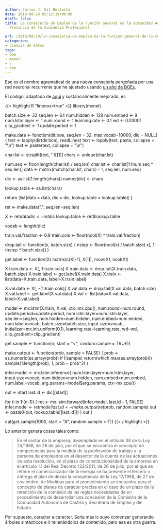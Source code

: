 ```yaml
---
author: Carlos J. Gil Bellosta
date: 2016-08-29 08:13:19+00:00
draft: false
title: La Consejería de Empleo de la Función General de la Comunidad Autónoma de Ordenación
  Provincia de la Audiencia Profesional

url: /2016/08/29/la-consejeria-de-empleo-de-la-funcion-general-de-la-comunidad-autonoma-de-ordenacion-provincia-de-la-audiencia-profesional/
categories:
- ciencia de datos
tags:
- boe
- mxnet
- r
- rnn
---
```


Ese es el nombre agramatical de una nueva consejería pergeñada por una red neuronal recurrente que he ajustado usando [un año de BOEs](https://www.datanalytics.com/2014/04/24/aventuras-de-web-scraping-como-bajarse-todo-el-boe/).

El código, adaptado de [aquí](http://mxnet.readthedocs.io/en/latest/packages/r/CharRnnModel.html) y sustancialmente mejorado, es

{{< highlight R "linenos=true" >}}
library(mxnet)

batch.size     <- 32
seq.len        <- 64
num.hidden     <- 128
num.embed      <- 8
num.lstm.layer <- 1
num.round      <- 1
learning.rate  <- 0.1
wd             <- 0.00001
clip_gradient  <- 1
update.period  <- 1

make.data <- function(dir.boe, seq.len = 32,
  max.vocab=10000, dic = NULL) {
  text <- lapply(dir(dir.boe), readLines)
  text <- lapply(text, paste, collapse = "\n")
  text <- paste(text, collapse = "\n")

  char.lst <- strsplit(text, '')[[1]]
  chars <- unique(char.lst)

  num.seq  <- floor(length(char.lst) / seq.len)
  char.lst <- char.lst[1:(num.seq * seq.len)]
  data <- matrix(match(char.lst, chars) - 1, seq.len, num.seq)

  dic <- as.list(1:length(chars))
  names(dic) <- chars

  lookup.table <- as.list(chars)

  return (list(data = data, dic = dic,
    lookup.table = lookup.table))
}


ret <- make.data(".", seq.len=seq.len)

X   <- ret$data
dic <- ret$dic
lookup.table <- ret$lookup.table

vocab <- length(dic)

train.val.fraction <- 0.9
train.cols <- floor(ncol(X) * train.val.fraction)

drop.tail <- function(x, batch.size) {
  nstep <- floor(ncol(x) / batch.size)
  x[, 1:(nstep * batch.size)]
}

get.label <- function(X)
  matrix(c(X[-1], X[1]), nrow(X), ncol(X))

X.train.data   <- X[, 1:train.cols]
X.train.data   <- drop.tail(X.train.data, batch.size)
X.train.label  <- get.label(X.train.data)
X.train        <- list(data=X.train.data, label=X.train.label)

X.val.data     <- X[, -(1:train.cols)]
X.val.data     <- drop.tail(X.val.data, batch.size)
X.val.label    <- get.label(X.val.data)
X.val          <- list(data=X.val.data, label=X.val.label)


model <- mx.lstm(X.train, X.val,
    ctx=mx.cpu(),
    num.round=num.round,
    update.period=update.period,
    num.lstm.layer=num.lstm.layer,
    seq.len=seq.len,
    num.hidden=num.hidden,
    num.embed=num.embed,
    num.label=vocab,
    batch.size=batch.size,
    input.size=vocab,
    initializer=mx.init.uniform(0.1),
    learning.rate=learning.rate,
    wd=wd,
    clip_gradient=clip_gradient)


get.sample <- function(n, start = "<", random.sample = TRUE){

  make.output <- function(prob, sample = FALSE) {
    prob <- as.numeric(as.array(prob))
    if (!sample)
      return(which.max(as.array(prob)))
    sample(1:length(prob), 1, prob = prob^2)
  }

  infer.model <- mx.lstm.inference(
      num.lstm.layer=num.lstm.layer,
      input.size=vocab,
      num.hidden=num.hidden,
      num.embed=num.embed,
      num.label=vocab,
      arg.params=model$arg.params,
      ctx=mx.cpu())

  out <- start
  last.id <- dic[[start]]

  for (i in 1:(n-1)) {
    ret <- mx.lstm.forward(infer.model, last.id - 1, FALSE)
    infer.model <- ret$model
    last.id <- make.output(ret$prob, random.sample)
    out <- paste0(out, lookup.table[[last.id]])
  }
  out
}

cat(get.sample(1000, start = "A", random.sample = T))
{{< / highlight >}}

Lo anterior genera cosas tales como:

>En el sector de la empresa, desemplado en el artículo 38 de la Ley 25/1988, de 28 de julio, por el que se encuentra el concepto de competencias para la medida de la publicación de trabajo y la persona de empleados en el desector de la cuenta de las actuaciones de esta resolución, en el plazo de constitucionalidad de la empresa en el artículo 1.1 del Real Decreto 122/2011, de 26 de julio, por el que se refiere el comercializador de la energía se ha presente el tercero o entrega el plan de desde la competencia de la Ley 17/1998, de 27 de noviembre, de Medidas para el procedimiento se encuentra para el concepto de planes de carácter precisa en el caso de un plazo de la retención de la comisión de las reglas necesidades de un procedimiento de desarrollar una concesión de la Comisión de la Comunidad Autónoma de Castilla y Secretaría de Empleo y del Estado.

Por supuesto, caracter a caracter. Sería más lo suyo comenzar generando árboles sintácticos e ir rellenándolos de contenido, pero esa es otra guerra.